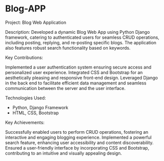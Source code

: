 # Blog-APP
Project: Blog Web Application

Description:
Developed a dynamic Blog Web App using Python Django framework, catering to authenticated users for seamless CRUD operations, including posting, replying, and re-posting specific blogs. The application also features robust search functionality based on keywords.

Key Contributions:

Implemented a user authentication system ensuring secure access and personalized user experience.
Integrated CSS and Bootstrap for an aesthetically pleasing and responsive front-end design.
Leveraged Django in the back end to facilitate efficient data management and seamless communication between the server and the user interface.

Technologies Used:

* Python, Django Framework
* HTML, CSS, Bootstrap


Key Achievements:

Successfully enabled users to perform CRUD operations, fostering an interactive and engaging blogging experience.
Implemented a powerful search feature, enhancing user accessibility and content discoverability.
Ensured a user-friendly interface by incorporating CSS and Bootstrap, contributing to an intuitive and visually appealing design.
